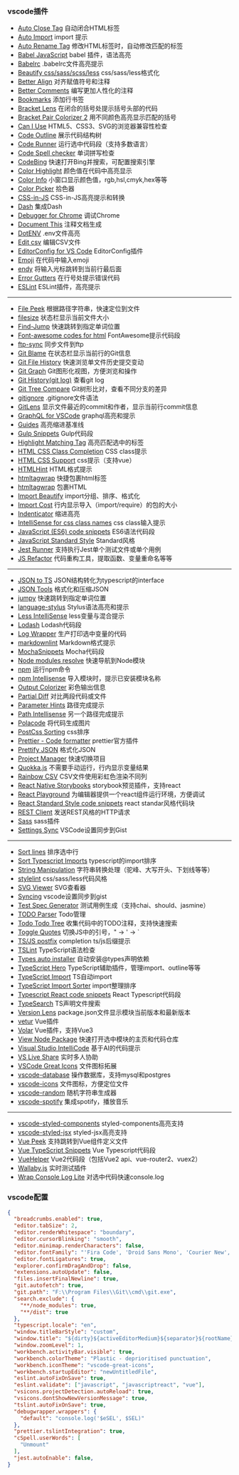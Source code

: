### vscode插件

- [Auto Close Tag]()	自动闭合HTML标签
- [Auto Import]()	import 提示
- [Auto Rename Tag]()	修改HTML标签时，自动修改匹配的标签
- [Babel JavaScript]()	babel  插件，语法高亮
- [Babelrc]()	.babelrc文件高亮提示
- [Beautify css/sass/scss/less]()	css/sass/less格式化
- [Better Align]()	对齐赋值符号和注释
- [Better Comments]()	编写更加人性化的注释
- [Bookmarks]()	添加行书签
- [Bracket Lens]()	在闭合的括号处提示括号头部的代码
- [Bracket Pair Colorizer 2]()	用不同颜色高亮显示匹配的括号
- [Can I Use]()	HTML5、CSS3、SVG的浏览器兼容性检查
- [Code Outline]()	展示代码结构树
- [Code Runner]()	运行选中代码段（支持多数语言）
- [Code Spell checker]()	单词拼写检查
- [CodeBing]()	快速打开Bing并搜索，可配置搜索引擎
- [Color Highlight]()	颜色值在代码中高亮显示
- [Color Info]()	小窗口显示颜色值，rgb,hsl,cmyk,hex等等
- [Color Picker]()	拾色器
- [CSS-in-JS]()	CSS-in-JS高亮提示和转换
- [Dash]()	集成Dash
- [Debugger for Chrome]()	调试Chrome
- [Document This]()	注释文档生成
- [DotENV]()	.env文件高亮
- [Edit csv]()	编辑CSV文件
- [EditorConfig for VS Code]()	EditorConfig插件
- [Emoji]()	在代码中输入emoji
- [endy]()	将输入光标跳转到当前行最后面
- [Error Gutters]()	在行号处提示错误代码
- [ESLint]()	ESLint插件，高亮提示
***
- [File Peek]()	根据路径字符串，快速定位到文件
- [filesize]()	状态栏显示当前文件大小
- [Find-Jump]()	快速跳转到指定单词位置
- [Font-awesome codes for html]()	FontAwesome提示代码段
- [ftp-sync]()	同步文件到ftp
- [Git Blame]()	在状态栏显示当前行的Git信息
- [Git File History]()	快速浏览单文件历史提交变动
- [Git Graph]()	Git图形化视图，方便浏览和操作
- [Git History(git log)]()	查看git log
- [Git Tree Compare]()	Git树形比对，查看不同分支的差异
- [gitignore]()	.gitignore文件语法
- [GitLens]()	显示文件最近的commit和作者，显示当前行commit信息
- [GraphQL for VSCode]()	graphql高亮和提示
- [Guides]()	高亮缩进基准线
- [Gulp Snippets]()	Gulp代码段
- [Highlight Matching Tag]()	高亮匹配选中的标签
- [HTML CSS Class Completion]()	CSS class提示
- [HTML CSS Support]()	css提示（支持vue）
- [HTMLHint]()	HTML格式提示
- [htmltagwrap]()	快捷包裹html标签
- [htmltagwrap]()	包裹HTML
- [Import Beautify]()	import分组、排序、格式化
- [Import Cost]()	行内显示导入（import/require）的包的大小
- [Indenticator]()	缩进高亮
- [IntelliSense for css class names]()	css class输入提示
- [JavaScript (ES6) code snippets]()	ES6语法代码段
- [JavaScript Standard Style]()	Standard风格
- [Jest Runner]()	支持执行Jest单个测试文件或单个用例
- [JS Refactor]()	代码重构工具，提取函数、变量重命名等等
***
- [JSON to TS]()	JSON结构转化为typescript的interface
- [JSON Tools]()	格式化和压缩JSON
- [jumpy]()	快速跳转到指定单词位置
- [language-stylus]()	Stylus语法高亮和提示
- [Less IntelliSense]()	less变量与混合提示
- [Lodash]()	Lodash代码段
- [Log Wrapper]()	生产打印选中变量的代码
- [markdownlint]()	Markdown格式提示
- [MochaSnippets]()	Mocha代码段
- [Node modules resolve]()	快速导航到Node模块
- [npm]()	运行npm命令
- [npm Intellisense]()	导入模块时，提示已安装模块名称
- [Output Colorizer]()	彩色输出信息
- [Partial Diff]()	对比两段代码或文件
- [Parameter Hints]()	路径完成提示
- [Path Intellisense]()	另一个路径完成提示
- [Polacode]()	将代码生成图片
- [PostCss Sorting]()	css排序
- [Prettier - Code formatter]()	prettier官方插件
- [Prettify JSON]()	格式化JSON
- [Project Manager]()	快速切换项目
- [Quokka.js]()	不需要手动运行，行内显示变量结果
- [Rainbow CSV]()	CSV文件使用彩虹色渲染不同列
- [React Native Storybooks]()	storybook预览插件，支持react
- [React Playground]()	为编辑器提供一个react组件运行环境，方便调试
- [React Standard Style code snippets]()	react standar风格代码块
- [REST Client]()	发送REST风格的HTTP请求
- [Sass]()	sass插件
- [Settings Sync]()	VSCode设置同步到Gist
***
- [Sort lines]()	排序选中行
- [Sort Typescript Imports]()	typescript的import排序
- [String Manipulation]()	字符串转换处理（驼峰、大写开头、下划线等等）
- [stylelint]()	css/sass/less代码风格
- [SVG Viewer]()	SVG查看器
- [Syncing]()	vscode设置同步到gist
- [Test Spec Generator]()	测试用例生成（支持chai、should、jasmine）
- [TODO Parser]()	Todo管理
- [Todo Todo Tree]()	收集代码中的TODO注释，支持快速搜索
- [Toggle Quotes]()	切换JS中的引号，" -> ' -> `
- [TS/JS postfix]() completion	ts/js后缀提示
- [TSLint]()	TypeScript语法检查
- [Types auto installer]()	自动安装@types声明依赖
- [TypeScript Hero]()	TypeScript辅助插件，管理import、outline等等
- [TypeScript Import]()	TS自动import
- [TypeScript Import Sorter]()	import整理排序
- [Typescript React code snippets]()	React Typescript代码段
- [TypeSearch]()	TS声明文件搜索
- [Version Lens]()	package.json文件显示模块当前版本和最新版本
- [vetur]()	Vue插件
- [Volar]()	Vue插件，支持Vue3
- [View Node Package]()	快速打开选中模块的主页和代码仓库
- [Visual Studio IntelliCode]()	基于AI的代码提示
- [VS Live Share]()	实时多人协助
- [VSCode Great Icons]()	文件图标拓展
- [vscode-database]()	操作数据库，支持mysql和postgres
- [vscode-icons]()	文件图标，方便定位文件
- [vscode-random]()	随机字符串生成器
- [vscode-spotify]()	集成spotify，播放音乐
***
- [vscode-styled-components]()	styled-components高亮支持
- [vscode-styled-jsx]()	styled-jsx高亮支持
- [Vue Peek]()	支持跳转到Vue组件定义文件
- [Vue TypeScript Snippets]()	Vue Typescript代码段
- [VueHelper]()	Vue2代码段（包括Vue2 api、vue-router2、vuex2）
- [Wallaby.js]()	实时测试插件
- [Wrap Console Log Lite]()	对选中代码快速console.log


### vscode配置
```json
{
  "breadcrumbs.enabled": true,
  "editor.tabSize": 2,
  "editor.renderWhitespace": "boundary",
  "editor.cursorBlinking": "smooth",
  "editor.minimap.renderCharacters": false,
  "editor.fontFamily": "'Fira Code', 'Droid Sans Mono', 'Courier New', monospace, 'Droid Sans Fallback'",
  "editor.fontLigatures": true,
  "explorer.confirmDragAndDrop": false,
  "extensions.autoUpdate": false,
  "files.insertFinalNewline": true,
  "git.autofetch": true,
  "git.path": "F:\\Program Files\\Git\\cmd\\git.exe",
  "search.exclude": {
    "**/node_modules": true,
    "**/dist": true
  },
  "typescript.locale": "en",
  "window.titleBarStyle": "custom",
  "window.title": "${dirty}${activeEditorMedium}${separator}${rootName}",
  "window.zoomLevel": 1,
  "workbench.activityBar.visible": true,
  "workbench.colorTheme": "Plastic - deprioritised punctuation",
  "workbench.iconTheme": "vscode-great-icons",
  "workbench.startupEditor": "newUntitledFile",
  "eslint.autoFixOnSave": true,
  "eslint.validate": ["javascript", "javascriptreact", "vue"],
  "vsicons.projectDetection.autoReload": true,
  "vsicons.dontShowNewVersionMessage": true,
  "tslint.autoFixOnSave": true,
  "debugwrapper.wrappers": {
    "default": "console.log('$eSEL', $SEL)"
  },
  "prettier.tslintIntegration": true,
  "cSpell.userWords": [
    "Unmount"
  ],
  "jest.autoEnable": false,
}
```
